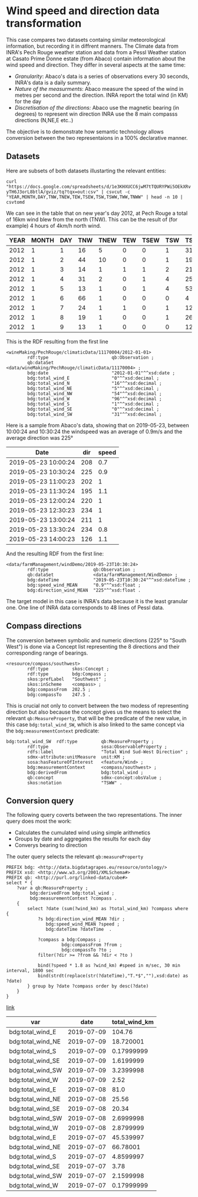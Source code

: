 # Wind speed and direction data transformation


This case compares two datasets containg similar meteorological information, but recording it in diffrent manners. The Climate data from INRA's Pech Rouge weather station and data from a Pessl Weather station at Casato Prime Donne estate (from Abaco) contain information about the wind speed and direction. They differ in several aspects at the same time:
* *Granularity*: Abaco's data is a series of observations every 30 seconds, INRA's data is a daily summary.
* *Nature of the measurments*: Abaco measure the speed of the wind in metres per second and the direction. INRA report the total wind (in KM) for the day
* *Discretisation of the directions:* Abaco use the magnetic bearing (in degrees) to represent win direction INRA use the 8 main compasss directions (N,NE,E etc..)

The objective is to demonstrate how semantic technology allows conversion between the two representaions in a 100% declarative manner. 

## Datasets 

 Here are subsets of both datasets illustarting the relevant entities:
 
`curl "https://docs.google.com/spreadsheets/d/1e3KHXUCC6jwM7tTQURYPWi5OEkXRvyTH6J3orL8btlA/gviz/tq?tqx=out:csv" | csvcut -c "YEAR,MONTH,DAY,TNW,TNEW,TEW,TSEW,TSW,TSWW,TWW,TNWW" | head -n 10 | csvtomd`

We can see in the table that on new year's day 2012, at Pech Rouge a total of 16km wind blew from the north (TNW). This can be the result of (for example) 4 hours of 4km/h north wind. 

YEAR  |  MONTH  |  DAY  |  TNW  |  TNEW  |  TEW  |  TSEW  |  TSW  |  TSWW  |  TWW  |  TNWW
------|---------|-------|-------|--------|-------|--------|-------|--------|-------|------
2012  |  1      |  1    |  16   |  5     |  0    |  0     |  1    |  31    |  96   |  54
2012  |  1      |  2    |  44   |  10    |  0    |  0     |  1    |  19    |  139  |  120
2012  |  1      |  3    |  14   |  1     |  1    |  1     |  2    |  21    |  65   |  95
2012  |  1      |  4    |  31   |  2     |  0    |  1     |  4    |  25    |  94   |  175
2012  |  1      |  5    |  13   |  1     |  0    |  1     |  4    |  53    |  261  |  213
2012  |  1      |  6    |  66   |  1     |  0    |  0     |  0    |  4     |  77   |  313
2012  |  1      |  7    |  24   |  1     |  1    |  0     |  1    |  12    |  110  |  251
2012  |  1      |  8    |  19   |  1     |  0    |  0     |  1    |  26    |  105  |  155
2012  |  1      |  9    |  13   |  1     |  0    |  0     |  0    |  12    |  149  |  257

This is the RDF resulting from the first line
```ttl
<wineMaking/PechRouge/climaticData/11170004/2012-01-01>
        rdf:type                        qb:Observation ;
        qb:dataSet                      <data/wineMaking/PechRouge/climaticData/11170004> ;
        bdg:date                        "2012-01-01"^^xsd:date ;
        bdg:total_wind_E                "0"^^xsd:decimal ;
        bdg:total_wind_N                "16"^^xsd:decimal ;
        bdg:total_wind_NE               "5"^^xsd:decimal ;
        bdg:total_wind_NW               "54"^^xsd:decimal ;
        bdg:total_wind_W                "96"^^xsd:decimal ;
        bdg:total_wind_S                "1"^^xsd:decimal ;
        bdg:total_wind_SE               "0"^^xsd:decimal ;
        bdg:total_wind_SW               "31"^^xsd:decimal ;
```  

Here is a sample from Abaco's data, showing that on 2019-05-23, between 10:00:24 and 10:30:24 the windspeed was an average of 0.9m/s and the average direction was 225°

Date                 |  dir  |  speed
---------------------|-------|-------
2019-05-23 10:00:24  |  208  |  0.7
2019-05-23 10:30:24  |  225  |  0.9
2019-05-23 11:00:23  |  202  |  1
2019-05-23 11:30:24  |  195  |  1.1
2019-05-23 12:00:24  |  220  |  1
2019-05-23 12:30:23  |  234  |  1
2019-05-23 13:00:24  |  211  |  1
2019-05-23 13:30:24  |  234  |  0.8
2019-05-23 14:00:23  |  126  |  1.1

And the resulting RDF from the first line:

```ttl
<data/farmManagement/windDemo/2019-05-23T10:30:24>
        rdf:type                 qb:Observation ;
        qb:dataSet               <data/farmManagement/WindDemo> ;
        bdg:dateTime             "2019-05-23T10:30:24"^^xsd:dateTime ;
        bdg:speed_wind_MEAN      "0.9"^^xsd:float ;
        bdg:direction_wind_MEAN  "225"^^xsd:float .
```

The target model in this case is INRA's data because it is the least granular one. One line of INRA data corresponds to 48 lines of Pessl data.

## Compass directions 

The conversion between symbolic and numeric directions (225° to "South West") is done via a Concept list representing the 8 directions and their corresponding range of bearings. 

```ttl
<resource/compass/southwest>
        rdf:type         skos:Concept ;
        rdf:type         bdg:Compass ;
        skos:prefLabel   "Southwest" ;
        skos:inScheme    <compass> ;
        bdg:compassFrom  202.5 ;
        bdg:compassTo    247.5 .
```

This is crucial not only to convert between the two modess of representing direction but also because the concept gives us the means to select the relevant `qb:MeasureProperty`, that will be the predicate of the new value, in this case `bdg:total_wind_SW`, which is also linked to the same concept via the `bdg:measurementContext` predicate:

```ttl
bdg:total_wind_SW  rdf:type         qb:MeasureProperty ;
        rdf:type                    sosa:ObservableProperty ;
        rdfs:label                  "Total Wind Sud-West Direction" ;
        sdmx-attribute:unitMeasure  unit:KM ;
        sosa:hasFeatureOfInterest   <feature/Wind> ;
        bdg:measurementContext      <compass/southwest> ;
        bdg:derivedFrom             bdg:total_wind ;
        qb:concept                  sdmx-concept:obsValue ;
        skos:notation               "TSWW" .
```
## Conversion query 

The following query coverts between the two representations. 
The inner query does most the work:
* Calculates the cumulated wind using simple arithmetics
* Groups by date and aggregates the results for each day
* Converys bearing to direction

The outer query selects the relevant `qb:measureProperty`


```sparql
PREFIX bdg: <http://data.bigdatagrapes.eu/resource/ontology/>
PREFIX xsd: <http://www.w3.org/2001/XMLSchema#>
PREFIX qb: <http://purl.org/linked-data/cube#>
select * {
    ?var a qb:MeasureProperty ; 
         bdg:derivedFrom bdg:total_wind ;
         bdg:measurementContext ?compass .
    {
        select ?date (sum(?wind_km) as ?total_wind_km) ?compass where {
            ?s bdg:direction_wind_MEAN ?dir ;
               bdg:speed_wind_MEAN ?speed ;
               bdg:dateTime ?dateTime  .
            
            ?compass a bdg:Compass ;
                     bdg:compassFrom ?from ;
                     bdg:compassTo ?to ;
            filter(?dir >= ?from && ?dir < ?to )
            
            bind(?speed * 1.8 as ?wind_km) #speed in m/sec, 30 min interval, 1800 sec  
            bind(strdt(replace(str(?dateTime),"T.*$",""),xsd:date) as ?date)   
        } group by ?date ?compass order by desc(?date)
    }
}
```
[link](http://136.243.38.67:7200/sparql?name=Wind+speed+and+direction+aggregation&infer=true&sameAs=true&query=PREFIX+bdg%3A+%3Chttp%3A%2F%2Fdata.bigdatagrapes.eu%2Fresource%2Fontology%2F%3E%0APREFIX+xsd%3A+%3Chttp%3A%2F%2Fwww.w3.org%2F2001%2FXMLSchema%23%3E%0APREFIX+qb%3A+%3Chttp%3A%2F%2Fpurl.org%2Flinked-data%2Fcube%23%3E%0Aselect+*+%7B%0A++++%3Fvar+a+qb%3AMeasureProperty+%3B%0A+++++++++bdg%3AderivedFrom+bdg%3Atotal_wind+%3B%0A+++++++++bdg%3AmeasurementContext+%3Fcompass+.%0A++++%7Bselect+%3Fdate+(sum(%3Fwind_km)+as+%3Ftotal_wind_km)+%3Fcompass+where+%7B%0A++++++++++++%3Fs+bdg%3Adirection_wind_MEAN+%3Fdir+%3B%0A+++++++++++++++bdg%3Aspeed_wind_MEAN+%3Fspeed+%3B%0A+++++++++++++++bdg%3AdateTime+%3FdateTime++.%0A++++++++++++%3Fcompass+a+bdg%3ACompass+%3B%0A+++++++++++++++++++++bdg%3AcompassFrom+%3Ffrom+%3B%0A+++++++++++++++++++++bdg%3AcompassTo+%3Fto+%3B%0A+++++++++++++++++++++filter(%3Fdir+%3E%3D+%3Ffrom+%26%26+%3Fdir+%3C+%3Fto+)%0A++++++++++++bind(%3Fspeed+*+1.8+as+%3Fwind_km)+%23speed+in+m%2Fsec%2C+30+min+interval%2C+1800+sec++%0A++++++++++++bind(strdt(replace(str(%3FdateTime)%2C%22T.*%24%22%2C%22%22)%2Cxsd%3Adate)+as+%3Fdate)+++%0A++++++++%7D+group+by+%3Fdate+%3Fcompass+order+by+desc(%3Fdate)%0A++++%7D%0A%7D)

var            |  date        |  total_wind_km
---------------|--------------|---------------
bdg:total_wind_E   |  2019-07-09  |  104.76
bdg:total_wind_NE  |  2019-07-09  |  18.720001
bdg:total_wind_S   |  2019-07-09  |  0.17999999
bdg:total_wind_SE  |  2019-07-09  |  1.6199999
bdg:total_wind_SW  |  2019-07-09  |  3.2399998
bdg:total_wind_W   |  2019-07-09  |  2.52
bdg:total_wind_E   |  2019-07-08  |  81.0
bdg:total_wind_NE  |  2019-07-08  |  25.56
bdg:total_wind_SE  |  2019-07-08  |  20.34
bdg:total_wind_SW  |  2019-07-08  |  2.6999998
bdg:total_wind_W   |  2019-07-08  |  2.8799999
bdg:total_wind_E   |  2019-07-07  |  45.539997
bdg:total_wind_NE  |  2019-07-07  |  66.78001
bdg:total_wind_S   |  2019-07-07  |  4.8599997
bdg:total_wind_SE  |  2019-07-07  |  3.78
bdg:total_wind_SW  |  2019-07-07  |  2.1599998
bdg:total_wind_W   |  2019-07-07  |  0.17999999

